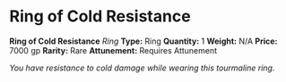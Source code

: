 # Ring of Cold Resistance

**Ring of Cold Resistance**
_Ring_
**Type:** Ring
**Quantity:** 1
**Weight:** N/A
**Price:** 7000 gp
**Rarity:** Rare
**Attunement:** Requires Attunement

*You have resistance to cold damage while wearing this tourmaline ring.*
